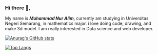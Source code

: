 ### Hi there 👋,
My name is ***Muhammad Nur Alim***, currently am studying in Universitas Negeri Semarang, in mathematics major. i love doing code, drawing, and make 3d model.
I am really interested in Data science and web developer. 

[![Anurag's GitHub stats](https://github-readme-stats.vercel.app/api?username=Limeless04)](https://github.com/anuraghazra/github-readme-stats)

[![Top Langs](https://github-readme-stats.vercel.app/api/top-langs/?username=Limeless04&layout=compact)](https://github.com/anuraghazra/github-readme-stats)
<!--
**Limeless04/Limeless04** is a ✨ _special_ ✨ repository because its `README.md` (this file) appears on your GitHub profile.

Here are some ideas to get you started:

- 🔭 I’m currently working on ...
- 🌱 I’m currently learning ...
- 👯 I’m looking to collaborate on ...
- 🤔 I’m looking for help with ...
- 💬 Ask me about ...
- 📫 How to reach me: ...
- 😄 Pronouns: ...
- ⚡ Fun fact: ...
-->

